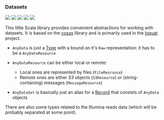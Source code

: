 ### Datasets

[![](https://travis-ci.org/ohnosequences/datasets.svg?branch=master)](https://travis-ci.org/ohnosequences/datasets)
[![](https://img.shields.io/codacy/c297af178893452f8452ace696540270.svg)](https://www.codacy.com/app/era7/datasets)
[![](https://img.shields.io/github/release/ohnosequences/datasets.svg)](https://github.com/ohnosequences/datasets/releases/latest)
[![](https://img.shields.io/badge/license-AGPLv3-blue.svg)](https://tldrlegal.com/license/gnu-affero-general-public-license-v3-%28agpl-3.0%29)
[![](https://img.shields.io/badge/contact-gitter_chat-dd1054.svg)](https://gitter.im/ohnosequences/datasets)

This little Scala library provides convenient abstractions for working with datasets. It is based on the [cosas](https://github.com/ohnosequences/cosas) library and is primarily used in the [loquat](https://github.com/ohnosequences/loquat) project.

- `AnyData` is just a [Type](https://github.com/ohnosequences/cosas/blob/master/docs/src/main/scala/cosas/types/types.scala.md) with a bound on it's `Raw` representation: it has to be a `AnyDataResource`

- `AnyDataResource` can be either local or remote:
    + Local ones are represented by files (`FileResrouce`)
    + Remote ones are either S3 objects (`S3Resource`) or (string-containing) messages (`MessageResource`)

- `AnyDataSet` is basically just an alias for a [Record](https://github.com/ohnosequences/cosas/blob/master/docs/src/main/scala/cosas/records/recordTypes.scala.md) that consists of `AnyData` objects

There are also some types related to the Illumina reads data (which will be probably separated at some point).

